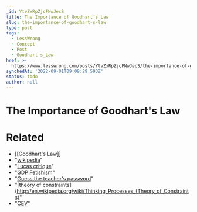 ```yaml
---
_id: YtvZxRpZjcFNwJecS
title: The Importance of Goodhart's Law
slug: the-importance-of-goodhart-s-law
type: post
tags:
  - LessWrong
  - Concept
  - Post
  - Goodhart's_Law
href: >-
  https://www.lesswrong.com/posts/YtvZxRpZjcFNwJecS/the-importance-of-goodhart-s-law
synchedAt: '2022-09-01T09:09:29.593Z'
status: todo
author: null
---
```


# The Importance of Goodhart's Law


# Related

- [[Goodhart's Law]]
- "[wikipedia](http://en.wikipedia.org/wiki/Goodhart's_law)"
- "[Lucas critique](http://en.wikipedia.org/wiki/Lucas_critique)"
- "[GDP Fetishism](http://www.econlib.org/library/Columns/y2010/HendersonGDP.html)"
- "[Guess the teacher's password](/lw/iq/guessing_the_teachers_password/)"
- "[theory of constraints](http://en.wikipedia.org/wiki/Thinking_Processes_(Theory_of_Constraints)"
- "[CEV](http://en.wikipedia.org/wiki/Coherent_Extrapolated_Volition)"